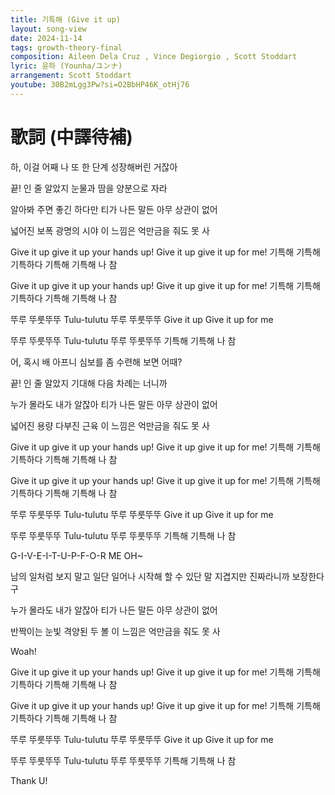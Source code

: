```yaml
---
title: 기특해 (Give it up)
layout: song-view
date: 2024-11-14
tags: growth-theory-final
composition: Aileen Dela Cruz , Vince Degiorgio , Scott Stoddart
lyric: 윤하 (Younha/ユンナ)
arrangement: Scott Stoddart
youtube: 30B2mLgg3Pw?si=O2BbHP46K_otHj76
---
```


# 歌詞 (中譯待補)

하, 이걸 어째 나
또 한 단계 성장해버린 거잖아

끝! 인 줄 알았지
눈물과 땀을 양분으로 자라

알아봐 주면 좋긴 하다만
티가 나든 말든
아무 상관이 없어

넓어진 보폭
광명의 시야
이 느낌은 억만금을
줘도 못 사

Give it up give it up
your hands up!
Give it up give it up for me!
기특해 기특해 기특하다
기특해 기특해 나 참

Give it up give it up
your hands up!
Give it up give it up for me!
기특해 기특해 기특하다
기특해 기특해 나 참

뚜루 뚜룻뚜뚜 Tulu-tulutu
뚜루 뚜룻뚜뚜
Give it up Give it up for me

뚜루 뚜룻뚜뚜 Tulu-tulutu
뚜루 뚜룻뚜뚜
기특해 기특해 나 참

어, 혹시 배 아프니
심보를 좀 수련해 보면 어때?

끝! 인 줄 알았지
기대해 다음 차례는 너니까

누가 몰라도 내가 알잖아
티가 나든 말든
아무 상관이 없어

넓어진 용량
다부진 근육
이 느낌은 억만금을
줘도 못 사

Give it up give it up
your hands up!
Give it up give it up for me!
기특해 기특해 기특하다
기특해 기특해 나 참

Give it up give it up
your hands up!
Give it up give it up for me!
기특해 기특해 기특하다
기특해 기특해 나 참

뚜루 뚜룻뚜뚜 Tulu-tulutu
뚜루 뚜룻뚜뚜
Give it up Give it up for me

뚜루 뚜룻뚜뚜 Tulu-tulutu
뚜루 뚜룻뚜뚜
기특해 기특해 나 참

G-I-V-E-I-T-U-P-F-O-R ME OH~

남의 일처럼 보지 말고
일단 일어나 시작해
할 수 있단 말 지겹지만
진짜라니까 보장한다구

누가 몰라도 내가 알잖아
티가 나든 말든
아무 상관이 없어

반짝이는 눈빛
격양된 두 볼
이 느낌은 억만금을
줘도 못 사

Woah!

Give it up give it up
your hands up!
Give it up give it up for me!
기특해 기특해 기특하다
기특해 기특해 나 참

Give it up give it up
your hands up!
Give it up give it up for me!
기특해 기특해 기특하다
기특해 기특해 나 참

뚜루 뚜룻뚜뚜 Tulu-tulutu
뚜루 뚜룻뚜뚜
Give it up Give it up for me

뚜루 뚜룻뚜뚜 Tulu-tulutu
뚜루 뚜룻뚜뚜
기특해 기특해 나 참

Thank U!

